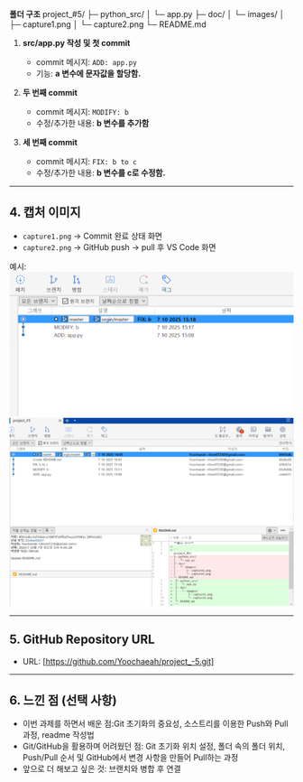 **폴더 구조**
project_#5/
├─ python_src/
│   └─ app.py
├─ doc/
│   └─ images/
│       ├─ capture1.png
│       └─ capture2.png
└─ README.md

1. **src/app.py 작성 및 첫 commit**
   - commit 메시지: `ADD: app.py`
   - 기능: **a 변수에 문자값을 할당함.**

2. **두 번째 commit**
   - commit 메시지: `MODIFY: b`
   - 수정/추가한 내용: **b 변수를 추가함**
3. **세 번째 commit**
   - commit 메시지: `FIX: b to c`
   - 수정/추가한 내용: **b 변수를 c로 수정함.**

---

## 4. 캡처 이미지
- `capture1.png` → Commit 완료 상태 화면
- `capture2.png` → GitHub push → pull 후 VS Code 화면

예시:
![첫번째 캡처](doc/images/capture1.png)
![두번째 캡처](doc/images/capture2.png)

---

## 5. GitHub Repository URL
- URL: [https://github.com/Yoochaeah/project_-5.git]

---

## 6. 느낀 점 (선택 사항)
- 이번 과제를 하면서 배운 점:Git 초기화의 중요성, 소스트리를 이용한 Push와 Pull 과정, readme 작성법
- Git/GitHub을 활용하며 어려웠던 점: Git 초기화 위치 설정, 폴더 속의 폴더 위치, Push/Pull 순서 및 GitHub에서 변경 사항을 만들어 Pull하는 과정
- 앞으로 더 해보고 싶은 것: 브랜치와 병합 후 연결
